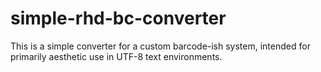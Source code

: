 # simple-rhd-bc-converter
This is a simple converter for a custom barcode-ish system, intended for primarily aesthetic use in UTF-8 text environments.
